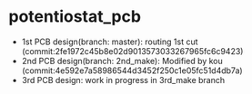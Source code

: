 # potentiostat_pcb
- 1st PCB design(branch: master): routing 1st cut (commit:2fe1972c45b8e02d9013573033267965fc6c9423)
- 2nd PCB design(branch: 2nd_make): Modified by kou (commit:4e592e7a58986544d3452f250c1e05fc51d4db7a)
- 3rd PCB design: work in progress in 3rd_make branch
